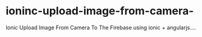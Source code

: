 # ioninc-upload-image-from-camera-
Ionic Upload Image From Camera To The Firebase using ionic + angularjs....
